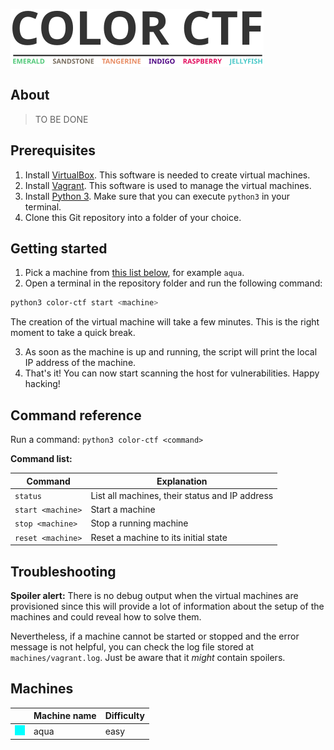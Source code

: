 ![COLOR CTF](logo/logo.png)

## About

> TO BE DONE

## Prerequisites

1. Install [VirtualBox](https://www.virtualbox.org/wiki/Downloads). This software is needed to create virtual machines.
2. Install [Vagrant](https://www.vagrantup.com/downloads). This software is used to manage the virtual machines.
3. Install [Python 3](https://www.python.org/downloads/). Make sure that you can execute `python3` in your terminal.
4. Clone this Git repository into a folder of your choice.

## Getting started

1. Pick a machine from [this list below](#machines), for example `aqua`.
2. Open a terminal in the repository folder and run the following command:
```bash
python3 color-ctf start <machine>
```
The creation of the virtual machine will take a few minutes. This is the right moment to take a quick break.

3. As soon as the machine is up and running, the script will print the local IP address of the machine.
4. That's it! You can now start scanning the host for vulnerabilities. Happy hacking!

## Command reference

Run a command: `python3 color-ctf <command>`

**Command list:**

| Command | Explanation |
| --- | --- |
| `status` | List all machines, their status and IP address |
| `start <machine>` | Start a machine |
| `stop <machine>` | Stop a running machine |
| `reset <machine>` | Reset a machine to its initial state |

## Troubleshooting

**Spoiler alert:** There is no debug output when the virtual machines are provisioned since this will provide a lot of information about the setup of the machines and could reveal how to solve them.

Nevertheless, if a machine cannot be started or stopped and the error message is not helpful, you can check the log file stored at `machines/vagrant.log`. Just be aware that it *might* contain spoilers.

## Machines

| | Machine name | Difficulty |
| --- | --- | --- |
| ![aqua](logo/icons/aqua.png) | aqua | easy |

